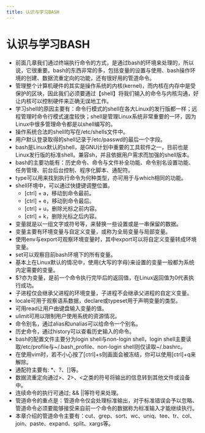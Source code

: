```yaml
---
title: 认识与学习BASH
---
```


# 认识与学习BASH

* 前面几章我们通过终端执行命令的方式，是通过bash的环境来处理的，所以说，它很重要。bash的东西非常的多，包括变量的设置与使用、bash操作环境的创建、数据流重定向的功能，还有很好用的管道命令。
* 管理整个计算机硬件的其实是操作系统的内核(kernel)，而内核在内存中是受保护的区块，因此我们必须要通过【shell】将我们输入的命令与内核沟通，好让内核可以控制硬件来正确无误地工作。
* 学习shell的原因主要有：命令行模式的shell在各大Linux的发行版都一样；远程管理时命令行模式速度较快；shell是管理Linux系统非常重要的一环，因为Linux中很多管理命令都是以shell编写的。
* 操作系统合法的shell均写在/etc/shells文件中。
* 用户默认登录取得的shell记录于/etc/passwd的最后一个字段。
* bash是Linux默认的shell，是GNU计划中重要的工具软件之一，目前也是Linux发行版的标准shell。兼容sh，并且依据用户需求而加强的shell版本。
* bash的主要功能有：历史命令、命令与文件补全功能、命令别名设置功能、任务管理、前台后台控制、程序化脚本、通配符。
* type可以用来找到执行命令为何种类型，亦可用于与which相同的功能。
* shell环境中，可以通过快捷键调整位置。
  * [ctrl] + a，移动到命令最前。
  * [ctrl] + e，移动到命令最后。
  * [ctrl] + u，删除光标之前内容。
  * [ctrl] + k，删除光标之后内容。
* 变量就是以一组文字或符号等，来替换一些设置或是一串保留的数据。
* 变量主要有环境变量与自定义变量，或称为全局变量与局部变量。
* 使用env与export可观察环境变量时，其中export可以将自定义变量转成环境变量。
* set可以观察目前bash环境下的所有变量。
* 基本上在Linux默认的情况中，使用{大写的字母}来设置的变量一般都为系统内定需要的变量。
* $?亦为变量，是前一个命令执行完毕后的返回值，在Linux返回值为0代表执行成功。
* 子进程仅会继承父进程的环境变量，子进程不会继承父进程的自定义变量。
* locale可用于观察语系数据，declare或typeset用于声明变量的类型。
* 可用read让用户由键盘输入变量的值。
* ulimit可用以限制用户使用系统的资源情况。
* 命令别名，通过alias和unalias可以给命令一个别名。
* 历史命令，通过history可以查看历史输入的命令。
* bash的配置文件主要分为login shell与non-login shell，login shell主要读取/etc/profile与~/.bash_profile、non-login shell则仅读取~/.bashrc。
* 在使用vim时，若不小心按了[ctrl]+s则画面会被冻结，你可以使用[ctrl]+q来解除。
* 通配符主要有: *、?、[]等。
* 数据流重定向通过>、2>、<之类的符号将输出的信息转到其他文件或设备中。
* 连续命令的执行可通过; && ||等符号来处理。
* 管道命令的重点是：管道命令仅会处理标准输出，对于标准错误会予以忽略、管道命令必须要能够接受来自前一个命令的数据称为标准输入才能继续执行。
* 本章介绍的管道命令主要有：cut、grep、sort、wc、uniq、tee、tr、col、join、paste、expand、split、xargs等。


